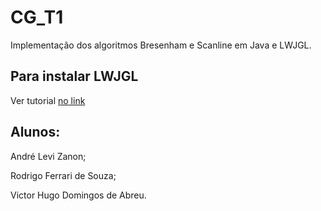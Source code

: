 # CG_T1
Implementação dos algoritmos Bresenham e Scanline em Java e LWJGL.

## Para instalar LWJGL
Ver tutorial [no link](http://wiki.lwjgl.org/wiki/Setting_Up_LWJGL_with_NetBeans.html)

## Alunos:
André Levi Zanon;

Rodrigo Ferrari de Souza;

Victor Hugo Domingos de Abreu.
